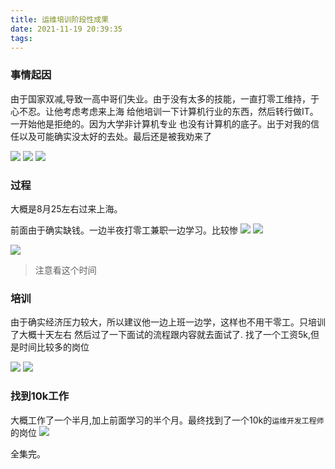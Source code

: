 ```yaml
---
title: 运维培训阶段性成果
date: 2021-11-19 20:39:35
tags:
---
```


### 事情起因

由于国家双减,导致一高中哥们失业。由于没有太多的技能，一直打零工维持，于心不忍。让他考虑考虑来上海 给他培训一下计算机行业的东西，然后转行做IT。
一开始他是拒绝的。因为大学非计算机专业 也没有计算机的底子。出于对我的信任以及可能确实没太好的去处。最后还是被我劝来了

![](/img/newimg/008i3skNgy1gwlgx8hy22j30zn0u040c.jpg)
![](/img/newimg/008i3skNgy1gwlgy81yawj30vs0u0gns.jpg)
![](/img/newimg/008i3skNgy1gwlgylcoyqj30vq0u0763.jpg)


### 过程
大概是8月25左右过来上海。

前面由于确实缺钱。一边半夜打零工兼职一边学习。比较惨
![](/img/newimg/008i3skNgy1gwlh0dm3tnj30w80u0mz1.jpg)
![](/img/newimg/008i3skNgy1gwlh0j95s0j30ve0u0taf.jpg)

![](/img/newimg/008i3skNgy1gwlh0qtezuj30u00vkju9.jpg)
> 注意看这个时间

### 培训

由于确实经济压力较大，所以建议他一边上班一边学，这样也不用干零工。只培训了大概十天左右
然后过了一下面试的流程跟内容就去面试了.
找了一个工资5k,但是时间比较多的岗位

![](/img/newimg/008i3skNgy1gwlha4d3prj30zy0lwgmp.jpg)
![](/img/newimg/008i3skNgy1gwlhaalogaj30yw0u0q4m.jpg)


### 找到10k工作
大概工作了一个半月,加上前面学习的半个月。最终找到了一个10k的`运维开发工程师`的岗位
![](/img/newimg/008i3skNgy1gwlhc6dn5tj30u01m4q60.jpg)

全集完。
